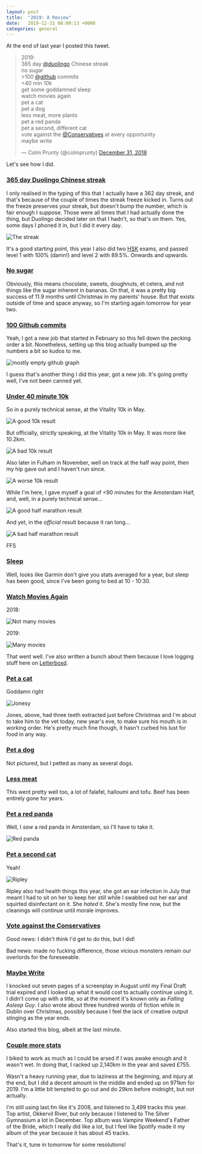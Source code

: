 ```yaml
---
layout: post
title:  "2019: A Review"
date:   2019-12-31 08:00:13 +0000
categories: general
---
```

At the end of last year I posted this tweet.

<blockquote class="twitter-tweet"><p lang="en" dir="ltr">2019:<br>365 day <a href="https://twitter.com/duolingo?ref_src=twsrc%5Etfw">@duolingo</a> Chinese streak<br>no sugar<br>&gt;100 <a href="https://twitter.com/github?ref_src=twsrc%5Etfw">@github</a> commits<br>&lt;40 min 10k<br>get some goddamned sleep<br>watch movies again<br>pet a cat<br>pet a dog<br>less meat, more plants<br>pet a red panda<br>pet a second, different cat<br>vote against the <a href="https://twitter.com/Conservatives?ref_src=twsrc%5Etfw">@Conservatives</a> at every opportunity<br>maybe write</p>&mdash; Colm Prunty (@colmprunty) <a href="https://twitter.com/colmprunty/status/1079820377201803265?ref_src=twsrc%5Etfw">December 31, 2018</a></blockquote> <script async src="https://platform.twitter.com/widgets.js" charset="utf-8"></script> 

Let's see how I did.

<h3><u>365 day Duolingo Chinese streak</u></h3>

I only realised in the typing of this that I actually have a 362 day streak, and that's because of the couple of times the streak freeze kicked in. Turns out the freeze preserves your streak, but doesn't bump the number, which is fair enough I suppose. Those were all times that I had actually done the thing, but Duolingo decided later on that I hadn't, so that's on them. Yes, some days I phoned it in, but I did it every day. 

![The streak](/images/duolingo.png)

It's a good starting point, this year I also did two [HSK](https://en.wikipedia.org/wiki/Hanyu_Shuiping_Kaoshi) exams, and passed level 1 with 100% (damn!) and level 2 with 89.5%. Onwards and upwards.

<h3><u>No sugar</u></h3>

Obviously, this means chocolate, sweets, doughnuts, et cetera, and not things like the sugar inherent in bananas. On that, it was a pretty big success of 11.9 months until Christmas in my parents' house. But that exists outside of time and space anyway, so I'm starting again tomorrow for year two.

<h3><u>100 Github commits</u></h3>

Yeah, I got a new job that started in February so this fell down the pecking order a bit. Nonetheless, setting up this blog actually bumped up the numbers a bit so kudos to me.

![mostly empty github graph](/images/github.png)

I guess that's another thing I did this year, got a new job. It's going pretty well, I've not been canned yet.

<h3><u>Under 40 minute 10k</u></h3>

So in a purely technical sense, at the Vitality 10k in May.

![A good 10k result](/images/10kgood.png)

But officially, strictly speaking, at the Vitality 10k in May. It was more like 10.2km.

![A bad 10k result](/images/10kbad.png)

Also later in Fulham in November, well on track at the half way point, then my hip gave out and I haven't run since.

![A worse 10k result](/images/10khip.png)

While I'm here, I gave myself a goal of <90 minutes for the Amsterdam Half, and, well, in a purely technical sense...

![A good half marathon result](/images/halfgood.png)

And yet, in the _official_ result because it ran long...

![A bad half marathon result](/images/halfbad.png)

FFS

<h3><u>Sleep</u></h3>

Well, looks like Garmin don't give you stats averaged for a year, but sleep has been good, since I've been going to bed at 10 - 10:30. 

<h3><u>Watch Movies Again</u></h3>

2018:

![Not many movies](/images/movies2018.png)

2019:

![Many movies](/images/movies2019.png)

That went well. I've also written a bunch about them because I love logging stuff here on [Letterboxd](https://www.letterboxd.com/colmprunty/).

<h3><u>Pet a cat</u></h3>

Goddamn right

![Jonesy](/images/jones.jpg)

Jones, above, had three teeth extracted just before Christmas and I'm about to take him to the vet today, new year's eve, to make sure his mouth is in working order. He's pretty much fine though, it hasn't curbed his lust for food in any way.

<h3><u>Pet a dog</u></h3>

Not pictured, but I petted as many as several dogs.

<h3><u>Less meat</u></h3>

This went pretty well too, a lot of falafel, halloumi and tofu. Beef has been entirely gone for years.

<h3><u>Pet a red panda</u></h3>

Well, I _saw_ a red panda in Amsterdam, so I'll have to take it. 

![Red panda](/images/redpanda.png)

<h3><u>Pet a second cat</u></h3>

Yeah!

![Ripley](/images/ripley.jpg)

Ripley also had health things this year, she got an ear infection in July that meant I had to sit on her to keep her still while I swabbed out her ear and squirted disinfectant on it. She _hated_ it. She's mostly fine now, but the cleanings will continue until morale improves.

<h3><u>Vote against the Conservatives</u></h3>

Good news: I didn't think I'd get to do this, but I did!

Bad news: made no fucking difference, those vicious monsters remain our overlords for the foreseeable. 

<h3><u>Maybe Write</u></h3>

I knocked out seven pages of a screenplay in August until my Final Draft trial expired and I looked up what it would cost to actually continue using it. I didn't come up with a title, so at the moment it's known only as _Falling Asleep Guy_. I also wrote about three hundred words of fiction while in Dublin over Christmas, possibly because I feel the lack of creative output stinging as the year ends. 

Also started this blog, albeit at the last minute.

<h3><u>Couple more stats</u></h3>

I biked to work as much as I could be arsed if I was awake enough and it wasn't wet. In doing that, I racked up 2,140km in the year and saved £755. 

Wasn't a heavy running year, due to laziness at the beginning, and injury at the end, but I did a decent amount in the middle and ended up on 971km for 2019. I'm a little bit tempted to go out and do 29km before midnight, but not actually.

I'm still using last.fm like it's 2008, and listened to 3,499 tracks this year. Top artist, Okkervil River, but only because I listened to The Silver Gymnasium a lot in December. Top album was Vampire Weekend's Father of the Bride, which I really did like a lot, but I feel like Spotify made it my album of the year because it has about 45 tracks.

That's it, tune in tomorrow for some resolutions!